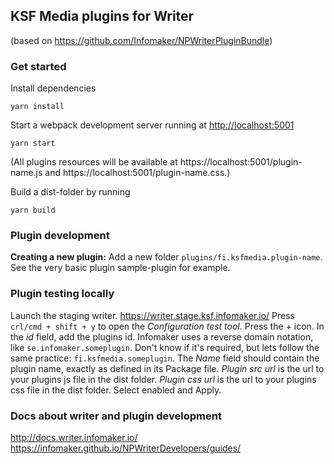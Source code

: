 ## KSF Media plugins for Writer
(based on https://github.com/Infomaker/NPWriterPluginBundle)

### Get started
Install dependencies
```
yarn install
```

Start a webpack development server running at [http://localhost:5001](localhost:5001)
```
yarn start
```
(All plugins resources will be available at https://localhost:5001/plugin-name.js and https://localhost:5001/plugin-name.css.)

Build a dist-folder by running
```
yarn build
```

### Plugin development
**Creating a new plugin:** Add a new folder `plugins/fi.ksfmedia.plugin-name`. See the very basic plugin sample-plugin for example.

### Plugin testing locally
Launch the staging writer. https://writer.stage.ksf.infomaker.io/
Press `crl/cmd + shift + y` to open the *Configuration test tool*.
Press the *+* icon.
In the *id* field, add the plugins id. Infomaker uses a reverse domain notation, like `se.infomaker.someplugin`. Don't know if it's required, but lets follow the same practice: `fi.ksfmedia.someplugin`.
The *Name* field should contain the plugin name, exactly as defined in its Package file.
*Plugin src url* is the url to your plugins js file in the dist folder.
*Plugin css url* is the url to your plugins css file in the dist folder.
Select enabled and Apply.

### Docs about writer and plugin development
http://docs.writer.infomaker.io/
https://infomaker.github.io/NPWriterDevelopers/guides/

